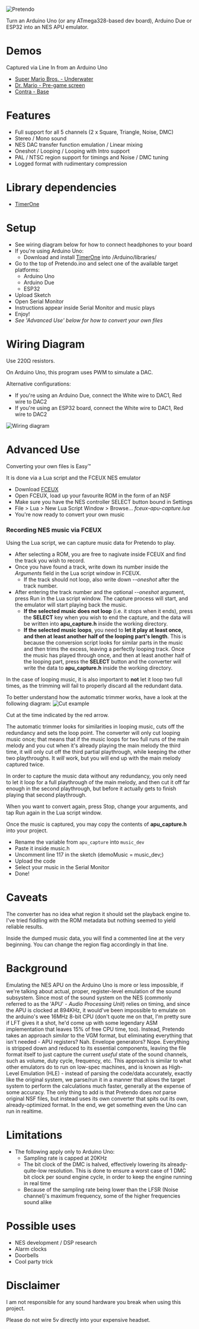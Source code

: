 ![Pretendo](img/logo.png?raw=true "Pretendo")

Turn an Arduino Uno (or any ATmega328-based dev board), Arduino Due or ESP32 into an NES APU emulator.

# Demos

Captured via Line In from an Arduino Uno
- [Super Mario Bros. - Underwater](demos/pretendo-demo-smb-underwater.ogg)
- [Dr. Mario - Pre-game screen](demos/pretendo-demo-dr-mario-pre-game.ogg)
- [Contra - Base](demos/pretendo-demo-contra-base.ogg)

# Features

- Full support for all 5 channels (2 x Square, Triangle, Noise, DMC)
- Stereo / Mono sound
- NES DAC transfer function emulation / Linear mixing
- Oneshot / Looping / Looping with Intro support
- PAL / NTSC region support for timings and Noise / DMC tuning
- Logged format with rudimentary compression

# Library dependencies

- [TimerOne](https://github.com/PaulStoffregen/TimerOne)

# Setup

- See wiring diagram below for how to connect headphones to your board
- If you're using Arduino Uno:
    - Download and install [TimerOne](https://github.com/PaulStoffregen/TimerOne) into /Arduino/libraries/
- Go to the top of Pretendo.ino and select one of the available target platforms:
    - Arduino Uno
    - Arduino Due
    - ESP32
- Upload Sketch
- Open Serial Monitor
- Instructions appear inside Serial Monitor and music plays
- Enjoy!
- *See 'Advanced Use' below for how to convert your own files*

# Wiring Diagram

Use 220Ω resistors.

On Arduino Uno, this program uses PWM to simulate a DAC.

Alternative configurations:
* If you're using an Arduino Due, connect the White wire to DAC1, Red wire to DAC2
* If you're using an ESP32 board, connect the White wire to DAC1, Red wire to DAC2

![Wiring diagram](img/wiring.png?raw=true "Wiring diagram")

# Advanced Use

Converting your own files is Easy™

It is done via a Lua script and the FCEUX NES emulator
- Download [FCEUX](http://fceux.com/web/download.html)
- Open FCEUX, load up your favourite ROM in the form of an NSF
- Make sure you have the NES controller SELECT button bound in Settings
- File > Lua > New Lua Script Window > Browse... *fceux-apu-capture.lua*
- You're now ready to convert your own music

### Recording NES music via FCEUX

Using the Lua script, we can capture music data for Pretendo to play.
- After selecting a ROM, you are free to nagivate inside FCEUX and find the track you wish to record.
- Once you have found a track, write down its number inside the *Arguments* field in the Lua script window in FCEUX.
    - If the track should not loop, also write down *--oneshot* after the track number.
- After entering the track number and the optional *--oneshot* argument, press Run in the Lua script window. The capture process will start, and the emulator will start playing back the music.
    - **If the selected music does not loop** (i.e. it stops when it ends), press the **SELECT** key when you wish to end the capture, and the data will be written into **apu_capture.h** inside the working directory.
    - **If the selected music loops**, you need to **let it play at least once, and then at least another half of the looping part's length**. This is because the conversion script looks for similar parts in the music and then trims the excess, leaving a perfectly looping track. Once the music has played through once, and then at least another half of the looping part, press the **SELECT** button and the converter will write the data to **apu_capture.h** inside the working directory.

In the case of looping music, it is also important to **not** let it loop two full times, as the trimming will fail to properly discard all the redundant data.

To better understand how the automatic trimmer works, have a look at the following diagram:
![Cut example](img/cut-example.png?raw=true "Cut example")

Cut at the time indicated by the red arrow.

The automatic trimmer looks for similarities in looping music, cuts off the redundancy and sets the loop point. The converter will only cut looping music once; that means that if the music loops for two full runs of the main melody and you cut when it's already playing the main melody the third time, it will only cut off the third partial playthrough, while keeping the other two playthroughs. It *will* work, but you will end up with the main melody captured twice.

In order to capture the music data without any redundancy, you only need to let it loop for a full playthrough of the main melody, and then cut it off far enough in the second playthrough, but before it actually gets to finish playing that second playthrough.

When you want to convert again, press Stop, change your arguments, and tap Run again in the Lua script window.

Once the music is captured, you may copy the contents of **apu_capture.h** into your project.
- Rename the variable from `apu_capture` into `music_dev`
- Paste it inside music.h
- Uncomment line 117 in the sketch (demoMusic = music_dev;)
- Upload the code
- Select your music in the Serial Monitor
- Done!

# Caveats
The converter has no idea what region it should set the playback engine to. I've tried fiddling with the ROM metadata but nothing seemed to yield reliable results.

Inside the dumped music data, you will find a commented line at the very beginning. You can change the region flag accordingly in that line.

# Background

Emulating the NES APU on the Arduino Uno is more or less impossible, if we're talking about actual, proper, register-level emulation of the sound subsystem. Since most of the sound system on the NES (commonly referred to as the 'APU' - *Audio Processing Unit*) relies on timing, and since the APU is clocked at 894KHz, it would've been impossible to emulate on the arduino's wee 16MHz 8-bit CPU (don't quote me on that, I'm pretty sure if LFT gives it a shot, he'd come up with some legendary ASM implementation that leaves 15% of free CPU time, too).
Instead, Pretendo takes an approach *similar* to the VGM format, but eliminating everything that isn't needed - APU registers? Nah. Envelope generators? Nope. Everything is stripped down and reduced to its essential components, leaving the file format itself to just capture the current *useful* state of the sound channels, such as volume, duty cycle, frequency, etc. This approach is similar to what other emulators do to run on low-spec machines, and is known as High-Level Emulation (HLE) - instead of parsing the code/data accurately, exactly like the original system, we parse/run it in a manner that allows the target system to perform the calculations much faster, generally at the expense of some accuracy. The only thing to add is that Pretendo does *not* parse original NSF files, but instead uses its own converter that spits out its own, already-optimized format. In the end, we get something even the Uno can run in realtime.

# Limitations

- The following apply only to Arduino Uno:
    - Sampling rate is capped at 20KHz
    - The bit clock of the DMC is halved, effectively lowering its already-quite-low resolution. This is done to ensure a worst case of 1 DMC bit clock per sound engine cycle, in order to keep the engine running in real time
    - Because of the sampling rate being lower than the LFSR (Noise channel)'s maximum frequency, some of the higher frequencies sound alike

# Possible uses

- NES development / DSP research
- Alarm clocks
- Doorbells
- Cool party trick


# Disclaimer

I am not responsible for any sound hardware you break when using this project.

Please do not wire 5v directly into your expensive headset.

